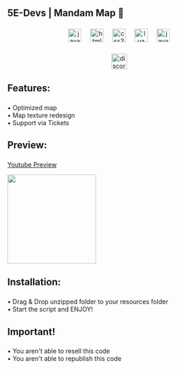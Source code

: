 <h2 align="left">5E-Devs | Mandam Map 🔪</h2>

###

<div align="center">
  <img src="https://cdn.jsdelivr.net/gh/devicons/devicon/icons/javascript/javascript-original.svg" height="30" alt="javascript logo"  />
  <img width="12" />
  <img src="https://cdn.jsdelivr.net/gh/devicons/devicon/icons/html5/html5-original.svg" height="30" alt="html5 logo"  />
  <img width="12" />
  <img src="https://cdn.jsdelivr.net/gh/devicons/devicon/icons/css3/css3-original.svg" height="30" alt="css3 logo"  />
  <img width="12" />
  <img src="https://cdn.jsdelivr.net/gh/devicons/devicon/icons/lua/lua-original.svg" height="30" alt="lua logo"  />
  <img width="12" />
  <img src="https://cdn.jsdelivr.net/gh/devicons/devicon/icons/java/java-original.svg" height="30" alt="java logo"  />
</div>

###

<div align="center">
  <a href="https://discord.gg/BZVktg66jA" target="_blank">
    <img src="https://img.shields.io/static/v1?message=Discord&logo=discord&label=5E-DEVS&color=7289DA&logoColor=white&labelColor=&style=for-the-badge" height="35" alt="discord logo"  />
  </a>
</div>

###

<h2 align="left">Features:</h2>

###

<p align="left">• Optimized map<br>• Map texture redesign<br>• Support via Tickets</p>

###

<h2 align="left">Preview:</h2>

###
<p align="left"><a href="https://www.youtube.com/watch?v=tM6eHXFQock" target="_blank">Youtube Preview</a></p>
<div align="left">
  <img height="200" src="https://cdn.discordapp.com/attachments/901033413958594630/1151880216935923764/image.png"  />
</div>

###

<h2 align="left">Installation:</h2>

###

<p align="left">• Drag & Drop unzipped folder to your resources folder<br>• Start the script and ENJOY!</p>

###

<h2 align="left">Important!</h2>

###

<p align="left">• You aren't able to resell this code<br>• You aren't able to republish this code</p>

###
